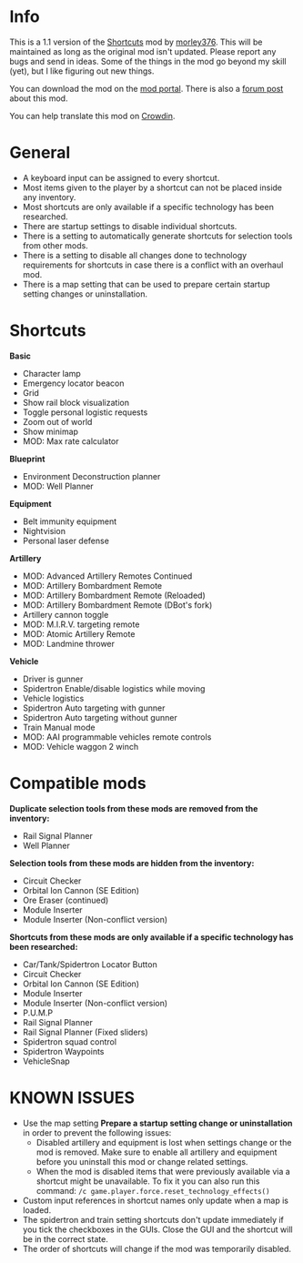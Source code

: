 # Info
This is a 1.1 version of the [Shortcuts](https://mods.factorio.com/mod/Shortcuts) mod by [morley376](https://mods.factorio.com/user/morley376). This will be maintained as long as the original mod isn't updated. Please report any bugs and send in ideas. Some of the things in the mod go beyond my skill (yet), but I like figuring out new things.

You can download the mod on the [mod portal](https://mods.factorio.com/mod/Shortcuts-ick). There is also a [forum post](https://forums.factorio.com/viewtopic.php?f=190&t=88439) about this mod.

You can help translate this mod on [Crowdin](https://crowdin.com/project/factorio-mods-localization).


# General
* A keyboard input can be assigned to every shortcut.
* Most items given to the player by a shortcut can not be placed inside any inventory.
* Most shortcuts are only available if a specific technology has been researched.
* There are startup settings to disable individual shortcuts.
* There is a setting to automatically generate shortcuts for selection tools from other mods.
* There is a setting to disable all changes done to technology requirements for shortcuts in case there is a conflict with an overhaul mod.
* There is a map setting that can be used to prepare certain startup setting changes or uninstallation.


# Shortcuts
**Basic**

* Character lamp
* Emergency locator beacon
* Grid
* Show rail block visualization
* Toggle personal logistic requests
* Zoom out of world
* Show minimap
* MOD: Max rate calculator


**Blueprint**

* Environment Deconstruction planner
* MOD: Well Planner


**Equipment**

* Belt immunity equipment
* Nightvision
* Personal laser defense


**Artillery**

* MOD: Advanced Artillery Remotes Continued
* MOD: Artillery Bombardment Remote
* MOD: Artillery Bombardment Remote (Reloaded)
* MOD: Artillery Bombardment Remote (DBot's fork)
* Artillery cannon toggle
* MOD: M.I.R.V. targeting remote
* MOD: Atomic Artillery Remote
* MOD: Landmine thrower


**Vehicle**

* Driver is gunner
* Spidertron Enable/disable logistics while moving
* Vehicle logistics
* Spidertron Auto targeting with gunner
* Spidertron Auto targeting without gunner
* Train Manual mode
* MOD: AAI programmable vehicles remote controls
* MOD: Vehicle waggon 2 winch


# Compatible mods
**Duplicate selection tools from these mods are removed from the inventory:**

* Rail Signal Planner
* Well Planner


**Selection tools from these mods are hidden from the inventory:**

* Circuit Checker
* Orbital Ion Cannon (SE Edition)
* Ore Eraser (continued)
* Module Inserter
* Module Inserter (Non-conflict version)


**Shortcuts from these mods are only available if a specific technology has been researched:**

* Car/Tank/Spidertron Locator Button
* Circuit Checker
* Orbital Ion Cannon (SE Edition)
* Module Inserter
* Module Inserter (Non-conflict version)
* P.U.M.P
* Rail Signal Planner
* Rail Signal Planner (Fixed sliders)
* Spidertron squad control
* Spidertron Waypoints
* VehicleSnap


# KNOWN ISSUES
* Use the map setting **Prepare a startup setting change or uninstallation** in order to prevent the following issues:
	* Disabled artillery and equipment is lost when settings change or the mod is removed. Make sure to enable all artillery and equipment before you uninstall this mod or change related settings.
	* When the mod is disabled items that were previously available via a shortcut might be unavailable. To fix it you can also run this command: <code>/c game.player.force.reset_technology_effects()</code>
* Custom input references in shortcut names only update when a map is loaded.
* The spidertron and train setting shortcuts don't update immediately if you tick the checkboxes in the GUIs. Close the GUI and the shortcut will be in the correct state.
* The order of shortcuts will change if the mod was temporarily disabled.
